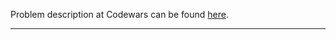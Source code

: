 Problem description at Codewars can be found
[here](https://www.codewars.com/kata/5933a1f8552bc2750a0000ed/train/python).

-------------


